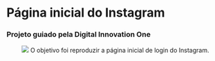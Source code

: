 # Página inicial do Instagram

### Projeto guiado pela Digital Innovation One

<div align="center">
  <img src="https://user-images.githubusercontent.com/77502177/156078289-2441bb9b-171e-4a5f-a998-c8d4193e588c.png">
  O objetivo foi reproduzir a página inicial de login do Instagram.
</div>
